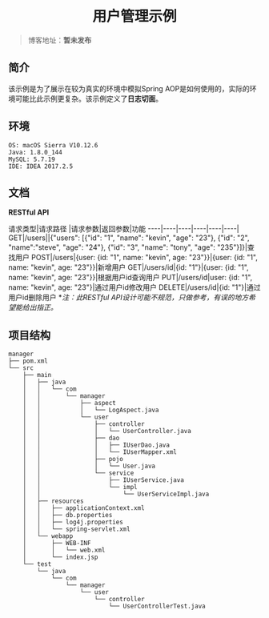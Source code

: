 # <center>用户管理示例</center>
> 博客地址：**暂未发布**

## 简介
该示例是为了展示在较为真实的环境中模拟Spring AOP是如何使用的，实际的环境可能比此示例更复杂。该示例定义了**日志切面**。

## 环境
```
OS: macOS Sierra V10.12.6
Java: 1.8.0_144
MySQL: 5.7.19 
IDE: IDEA 2017.2.5
```
## 文档
**RESTful API**

请求类型|请求路径 |请求参数|返回参数|功能
----|----|----|----|----|----|
GET|/users||{"users": [{"id": "1", "name": "kevin", "age": "23"}, {"id": "2", "name":"steve", "age": "24"},	{"id": "3", "name": "tony", "age": "235"}]}|查找用户
POST|/users|{user: {id: "1", name: "kevin", age: "23"}}|{user: {id: "1", name: "kevin", age: "23"}}|新增用户
GET|/users/id|{id: "1"}|{user: {id: "1", name: "kevin", age: "23"}}|根据用户id查询用户
PUT|/users/id|user: {id: "1", name: "kevin", age: "23"}|通过用户id修改用户
DELETE|/users/id|{id: "1"}|通过用户id删除用户
**注：此RESTful API设计可能不规范，只做参考，有误的地方希望能给出指正。*

## 项目结构
```
manager
├── pom.xml
└── src
    ├── main
    │   ├── java
    │   │   └── com
    │   │       └── manager
    │   │           ├── aspect
    │   │           │   └── LogAspect.java
    │   │           └── user
    │   │               ├── controller
    │   │               │   └── UserController.java
    │   │               ├── dao
    │   │               │   ├── IUserDao.java
    │   │               │   └── IUserMapper.xml
    │   │               ├── pojo
    │   │               │   └── User.java
    │   │               └── service
    │   │                   ├── IUserService.java
    │   │                   └── impl
    │   │                       └── UserServiceImpl.java
    │   ├── resources
    │   │   ├── applicationContext.xml
    │   │   ├── db.properties
    │   │   ├── log4j.properties
    │   │   └── spring-servlet.xml
    │   └── webapp
    │       ├── WEB-INF
    │       │   └── web.xml
    │       └── index.jsp
    └── test
        └── java
            └── com
                └── manager
                    └── user
                        └── controller
                            └── UserControllerTest.java

``` 
